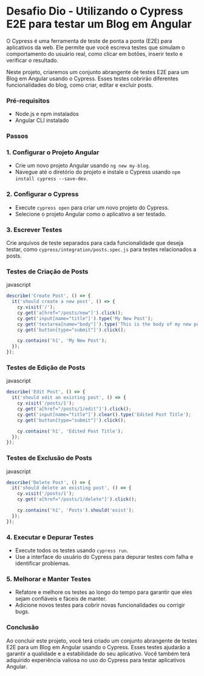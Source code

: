 # Desafio Dio - Utilizando o Cypress E2E para testar um Blog em Angular



O Cypress é uma ferramenta de teste de ponta a ponta (E2E) para aplicativos da web. Ele permite que você escreva testes que simulam o comportamento do usuário real, como clicar em botões, inserir texto e verificar o resultado.

Neste projeto, criaremos um conjunto abrangente de testes E2E para um Blog em Angular usando o Cypress. Esses testes cobrirão diferentes funcionalidades do blog, como criar, editar e excluir posts.



### **Pré-requisitos**

- Node.js e npm instalados
- Angular CLI instalado



### **Passos**



### **1. Configurar o Projeto Angular**

- Crie um novo projeto Angular usando `ng new my-blog`.
- Navegue até o diretório do projeto e instale o Cypress usando `npm install cypress --save-dev`.



### **2. Configurar o Cypress**

- Execute `cypress open` para criar um novo projeto do Cypress.
- Selecione o projeto Angular como o aplicativo a ser testado.



### **3. Escrever Testes**

Crie arquivos de teste separados para cada funcionalidade que deseja testar, como `cypress/integration/posts.spec.js` para testes relacionados a posts.



### **Testes de Criação de Posts**

javascript



```javascript
describe('Create Post', () => {
  it('should create a new post', () => {
    cy.visit('/');
    cy.get('a[href="/posts/new"]').click();
    cy.get('input[name="title"]').type('My New Post');
    cy.get('textarea[name="body"]').type('This is the body of my new post.');
    cy.get('button[type="submit"]').click();

    cy.contains('h1', 'My New Post');
  });
});
```



### **Testes de Edição de Posts**

javascript



```javascript
describe('Edit Post', () => {
  it('should edit an existing post', () => {
    cy.visit('/posts/1');
    cy.get('a[href="/posts/1/edit"]').click();
    cy.get('input[name="title"]').clear().type('Edited Post Title');
    cy.get('button[type="submit"]').click();

    cy.contains('h1', 'Edited Post Title');
  });
});
```



### **Testes de Exclusão de Posts**

javascript



```javascript
describe('Delete Post', () => {
  it('should delete an existing post', () => {
    cy.visit('/posts/1');
    cy.get('a[href="/posts/1/delete"]').click();

    cy.contains('h1', 'Posts').should('exist');
  });
});
```



### **4. Executar e Depurar Testes**



- Execute todos os testes usando `cypress run`.
- Use a interface do usuário do Cypress para depurar testes com falha e identificar problemas.



### **5. Melhorar e Manter Testes**



- Refatore e melhore os testes ao longo do tempo para garantir que eles sejam confiáveis e fáceis de manter.
- Adicione novos testes para cobrir novas funcionalidades ou corrigir bugs.



### **Conclusão**



Ao concluir este projeto, você terá criado um conjunto abrangente de testes E2E para um Blog em Angular usando o Cypress. Esses testes ajudarão a garantir a qualidade e a estabilidade do seu aplicativo. Você também terá adquirido experiência valiosa no uso do Cypress para testar aplicativos Angular.
